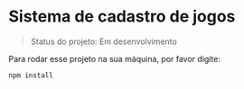<h1>Sistema de cadastro de jogos</h1>

> Status do projeto: Em desenvolvimento

Para rodar esse projeto na sua máquina, por favor digite:
```
npm install
```
